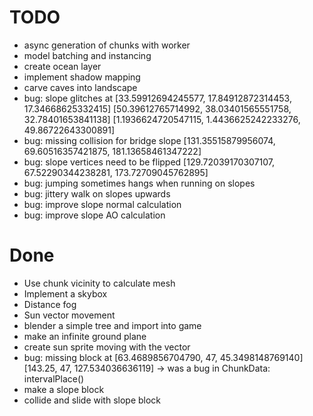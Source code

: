 # TODO

* async generation of chunks with worker
* model batching and instancing
* create ocean layer
* implement shadow mapping
* carve caves into landscape
* bug: slope glitches at
	[33.59912694245577, 17.84912872314453, 17.34668625332415]
	[50.39612765714992, 38.03401565551758, 32.78401653841138]
	[1.1936624720547115, 1.4436625242233276, 49.86722643300891]
* bug: missing collision for bridge slope
	[131.35515879956074, 69.60516357421875, 181.13658461347222]
* bug: slope vertices need to be flipped
	[129.72039170307107, 67.52290344238281, 173.72709045762895]
* bug: jumping sometimes hangs when running on slopes
* bug: jittery walk on slopes upwards
* bug: improve slope normal calculation
* bug: improve slope AO calculation

# Done

* Use chunk vicinity to calculate mesh
* Implement a skybox
* Distance fog
* Sun vector movement
* blender a simple tree and import into game
* make an infinite ground plane
* create sun sprite moving with the vector
* bug: missing block at [63.4689856704790, 47, 45.3498148769140] [143.25, 47, 127.534036636119]
	-> was a bug in ChunkData: intervalPlace()
* make a slope block
* collide and slide with slope block
